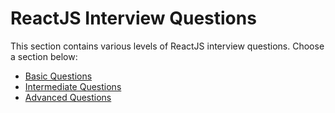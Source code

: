 # ReactJS Interview Questions

This section contains various levels of ReactJS interview questions. Choose a section below:

- [Basic Questions](./Basic-Questions/README.md)
- [Intermediate Questions](./Intermediate-Questions/README.md)
- [Advanced Questions](./Advanced-Questions/README.md)
